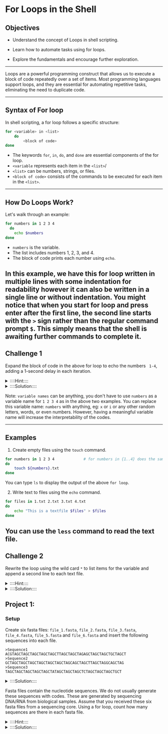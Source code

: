# For Loops in the Shell

## **Objectives**

- Understand the concept of Loops in shell scripting.

- Learn how to automate tasks using for loops.
  
- Explore the fundamentals and encourage further exploration.

---

Loops are a powerful programming construct that allows us to execute a block of code repeatedly over a set of items. Most programming languages support loops, and they are essential for automating repetitive tasks, eliminating the need to duplicate code.

---

## **Syntax of For loop**

In shell scripting, a for loop follows a specific structure:
```bash
for <variable> in <list>
    do
        <block of code>
done
```
- The keywords `for`, `in`, `do`, and `done` are essential components of the for loop.
- `<variable` represents each item in the `<list>`/
- `<list>` can be numbers, strings, or files.
- `<block of code>` consists of the commands to be executed for each item in the `<list>`.

---

## How Do Loops Work?
Let's walk through an example:

```bash
for numbers in 1 2 3 4
  do
    echo $numbers
done
```

- `numbers` is the variable.
- The list  includes numbers 1, 2, 3, and 4.
- The block of code prints each number using `echo`.

In this example, we have this for loop written in multiple lines with some indentation for readability however it can also be written in a single line or without indentation. You might notice that when you start for loop and press enter after the first line, the second line starts with the `>` sign rather than the regular command prompt `$`. This simply means that the shell is awaiting further commands to complete it. 
---

## **Challenge 1**
Expand the block of code in the above for loop to echo the numbers ` 1-4`, adding a 1-second delay in each iteration.

<details>
    <summary>::::Hint::::</summary>

`sleep` command suspends execution for an interval of time.

usage: sleep [seconds]

eg. `sleep 1` for 1 second delay.

</details>

<details>
    <summary>::::Solution::::</summary>

```bash
for numbers in 1 2 3 4
do
    echo $numbers
    sleep 1
done
```
</details>


Note: `variable names` can be anything, you don't have to use `numbers` as a variable name for `1 2 3 4` as in the above two examples. You can replace this variable name: `numbers` with anything, eg: `x` or `i` or any other random letters, words, or even numbers. However, having a meaningful variable name will increase the interpretability of the codes.


---

## Examples
1. Create empty files using the `touch` command.

```bash
for numbers in 1 2 3 4             # for numbers in {1..4} does the same job
do
    touch ${numbers}.txt
done
```
You can type `ls` to display the output of the above `for loop`.


2. Write text to files using the `echo` command.


```bash
for files in 1.txt 2.txt 3.txt 4.txt
do
    echo "This is a textfile $files" > $files
done
```
You can use the `less` command to read the text file.
---


## **Challenge 2**
Rewrite the loop using the wild card `*` to list items for the variable and append a second line to each text file.

<details>
    <summary>::::Hint::::</summary>
  
wild card `*.txt` can specify all the files: 1.txt 2.txt 3.txt and 4.txt in our working directory.

We can use `>` to direct the output from a command to a file. However, redirecting another output of a command to the same file will overwrite the content of the file. So, in order to add a new output/content in the same file, we can use `>>` so the new content will append at the bottom of the text file.

</details>    

<details>
    <summary>::::Solution::::</summary>
  
```bash
for files in *.txt
do
    echo "This is created with for loop." >> $files
done
```
    
</details>

## Project 1:

### Setup
Create six fasta files: `file_1.fasta`, `file_2.fasta`, `file_3.fasta`, `file_4.fasta`, `file_5.fasta` and `file_6.fasta` and insert the following sequences into each file.

```
>Sequence1
ACGTAGCTAGCTAGCTAGCTAGCTTAGCTAGCTAGAGCTAGCTAGCTGCTAGCT
>Sequence2
GCTAGCTAGCTAGCTAGCTAGCTAGCTAGCAGCTAGCTTAGCTAGGCAGCTAG
>Sequence3
TAGCTAGCTAGCTAGCTAGCTATAGCTAGCTAGCTCTAGCTAGCTAGCTGCT
```

<details>
    <summary>::::Solution::::</summary>

```bash
for files in {1..6}
do
touch file_${files}.fasta
echo ">Sequence1\nACGTAGCTAGCTAGCTAGCTAGCTTAGCTAGCTAGAGCTAGCTAGCTGCTAGCT\n>Sequence2\nGCTAGCTAGCTAGCTAGCTAGCTAGCTAGCAGCTAGCTTAGCTAGGCAGCTAG\n>Sequence3\nTAGCTAGCTAGCTAGCTAGCTATAGCTAGCTAGCTCTAGCTAGCTAGCTGCT" > $files
done
```
</details>

Fasta files contain the nucleotide sequences. We do not usually generate these sequences with codes. These are generated by sequencing DNA/RNA from biological samples. Assume that you received these six fasta files from a sequencing core. Using a for loop, count how many sequences are there in each fasta file. 

<details>
    <summary>::::Hint::::</summary>

You can use `grep` command to count the number of sequences. As we know, in fasta file, each sequence has a header that starts with ">" sign (">" in ">Sequence1" ">Sequence2"... above) followed by the actual sequence. we can `grep` and use `-c` flag to count all the occurrences of the">" character at the start of a line. Google the use of grep to count sequences in a fasta file if you are stuck.

</details>

<details>
    <summary>::::Solution::::</summary>
  
```bash
for files in *.fasta
do
    echo $files
    grep -c "^>" $files
done
```
</details>
